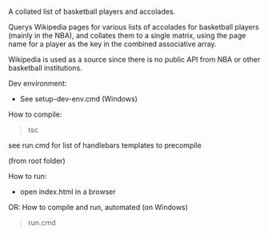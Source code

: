 A collated list of basketball players and accolades.

Querys Wikipedia pages for various lists of accolades for basketball players (mainly in the NBA),
and collates them to a single matrix,
using the page name for a player as the key in the combined associative array.

Wikipedia is used as a source since there is no public API from NBA or other basketball institutions.

Dev environment:
- See setup-dev-env.cmd (Windows)

How to compile:
> tsc

see run.cmd for list of handlebars templates to precompile

(from root folder)

How to run:
- open index.html in a browser

OR: How to compile and run, automated (on Windows)
> run.cmd

